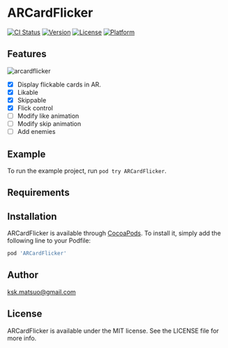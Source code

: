 # ARCardFlicker

[![CI Status](https://img.shields.io/travis/ksk.matsuo@gmail.com/ARCardFlicker.svg?style=flat)](https://travis-ci.org/ksk.matsuo@gmail.com/ARCardFlicker)
[![Version](https://img.shields.io/cocoapods/v/ARCardFlicker.svg?style=flat)](https://cocoapods.org/pods/ARCardFlicker)
[![License](https://img.shields.io/cocoapods/l/ARCardFlicker.svg?style=flat)](https://cocoapods.org/pods/ARCardFlicker)
[![Platform](https://img.shields.io/cocoapods/p/ARCardFlicker.svg?style=flat)](https://cocoapods.org/pods/ARCardFlicker)

## Features

![arcardflicker](https://user-images.githubusercontent.com/144278/46597008-537b2380-cb19-11e8-80b5-f5e121e9e820.gif)

- [x] Display flickable cards in AR.
- [x] Likable
- [x] Skippable
- [x] Flick control
- [ ] Modify like animation
- [ ] Modify skip animation
- [ ] Add enemies

## Example

To run the example project, run `pod try ARCardFlicker`.

## Requirements

## Installation

ARCardFlicker is available through [CocoaPods](https://cocoapods.org). To install
it, simply add the following line to your Podfile:

```ruby
pod 'ARCardFlicker'
```

## Author

ksk.matsuo@gmail.com

## License

ARCardFlicker is available under the MIT license. See the LICENSE file for more info.
